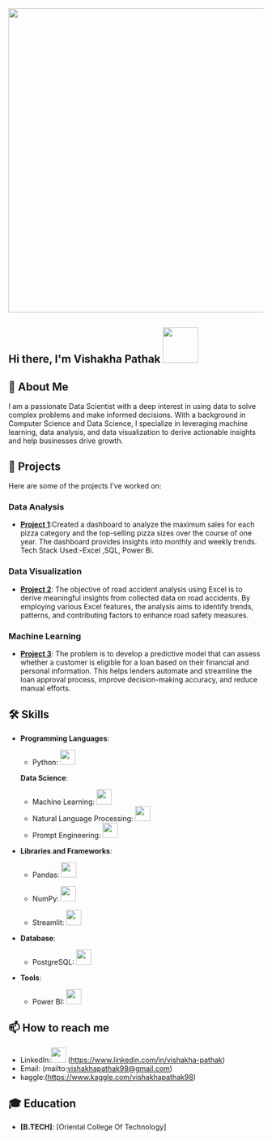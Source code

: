 
  <img src="https://media1.tenor.com/m/cX92mi1p-NYAAAAd/coding-anime.gif" width="600" />

## Hi there, I'm Vishakha Pathak <img src="https://media.tenor.com/kQcGDGtb79QAAAAi/alice-animated-alice-stickers.gif" width="70" />

## 🚀 About Me
I am a passionate Data Scientist with a deep interest in using data to solve complex problems and make informed decisions. With a background in Computer Science and Data Science, I specialize in leveraging machine learning, data analysis, and data visualization to derive actionable insights and help businesses drive growth.

## 🔭 Projects
Here are some of the projects I've worked on:
### Data Analysis
- **[Project 1](https://github.com/VishakhaPathak98/Pizza_Sales_Report)**:Created a dashboard to analyze the maximum sales for each pizza category and the top-selling pizza sizes over the course of one year. The dashboard provides insights into monthly and weekly trends. Tech Stack Used:-Excel ,SQL, Power Bi.


### Data Visualization
- **[Project 2](https://github.com/VishakhaPathak98/Road-Accident-Analysis)**: The objective of road accident analysis using Excel is to derive meaningful insights from collected data on road accidents. By employing various Excel features, the analysis aims to identify trends, patterns, and contributing factors to enhance road safety measures.

### Machine Learning
- **[Project 3](VishakhaPathak98/Bank-Loan-Prediction)**: The problem is to develop a predictive model that can assess whether a customer is eligible for a loan based on their financial and personal information. This helps lenders automate and streamline the loan approval process, improve decision-making accuracy, and reduce manual efforts.

## 🛠️ Skills

- **Programming Languages**:
  - Python: <img src="https://media.tenor.com/_E-NCczd1nYAAAAi/python.gif" width="30" />
  
  **Data Science**:
  - Machine Learning: <img src="https://www.svgrepo.com/show/339333/machine-learning-06.svg" width="30" />
  - Natural Language Processing: <img src="https://www.svgrepo.com/show/416376/artificial-bot-intelligence.svg" width="30" />
  - Prompt Engineering: <img src="https://www.svgrepo.com/show/311887/chats.svg" width="30" />

- **Libraries and Frameworks**:
  - Pandas: <img src="https://www.svgrepo.com/show/473742/pandas.svg" width="30" />

  - NumPy: <img src="https://www.svgrepo.com/show/373938/numpy.svg" width="30" />
  
  - Streamlit: <img src="https://www.google.com/url?sa=i&url=https%3A%2F%2Ficon-icons.com%2Ficon%2Fstreamlit-logo%2F249495&psig=AOvVaw06yCu4ne-JpuDqW2rySUKy&ust=1735499380349000&source=images&cd=vfe&opi=89978449&ved=0CBQQjRxqFwoTCMD98KaVy4oDFQAAAAAdAAAAABAE" width="30" />  
- **Database**:
  - PostgreSQL: <img src="https://www.svgrepo.com/show/439268/postgresql.svg" width="30" />
  
- **Tools**:
  - Power BI: <img src="https://www.svgrepo.com/show/473761/powerbi.svg" width="30" />

## 📫 How to reach me
- LinkedIn:<img src="https://www.svgrepo.com/show/475661/linkedin-color.svg" width="30" /> (https://www.linkedin.com/in/vishakha-pathak)
- Email: (mailto:vishakhapathak98@gmail.com)
- kaggle:(https://www.kaggle.com/vishakhapathak98)

## 🎓 Education
- **[B.TECH]**: [Oriental College Of Technology]
